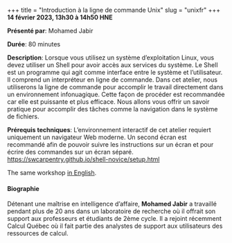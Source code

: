 +++
title = "Introduction à la ligne de commande Unix"
slug = "unixfr"
+++
**14 février 2023, 13h30 à 14h50 HNE**

**Présenté par**: Mohamed Jabir

**Durée**: 80 minutes

**Description**: Lorsque vous utilisez un système d’exploitation Linux, vous devez utiliser un Shell pour
avoir accès aux services du système. Le Shell est un programme qui agit comme interface entre le système et
l’utilisateur. Il comprend un interpréteur en ligne de commande. Dans cet atelier, nous utiliserons la ligne
de commande pour accomplir le travail directement dans un environnement infonuagique. Cette façon de procéder
est recommandée car elle est puissante et plus efficace. Nous allons vous offrir un savoir pratique pour
accomplir des tâches comme la navigation dans le système de fichiers.

**Prérequis techniques**: L’environnement interactif de cet atelier requiert uniquement un navigateur Web
moderne. Un second écran est recommandé afin de pouvoir suivre les instructions sur un écran et pour écrire
des commandes sur un écran séparé. https://swcarpentry.github.io/shell-novice/setup.html

The same workshop [in English](/unix).

#### Biographie

Détenant une maîtrise en intelligence d’affaire, **Mohamed Jabir** a travaillé pendant plus de 20 ans dans un
laboratoire de recherche où il offrait son support aux professeurs et étudiants de 2ème cycle. Il a rejoint
récemment Calcul Québec où il fait partie des analystes de support aux utilisateurs des ressources de calcul.

<!-- {{< vimeo 690948795 >}} -->
<!-- <br> -->

<!-- - [Watch this session on Vimeo](https://vimeo.com/690948795) -->
